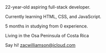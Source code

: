 22-year-old aspiring full-stack developer. 

Currently learning HTML, CSS, and JavaScript.

5 months in studying from 0 experience.

Living in the Osa Peninsula of Costa Rica

Say hi! zacwilliamson@icloud.com
